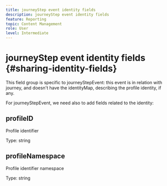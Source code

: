 ```yaml
---
title: journeyStep event identity fields
description: journeyStep event identity fields
feature: Reporting
topic: Content Management
role: User
level: Intermediate
---
```

# journeyStep event identity fields {#sharing-identity-fields}

This field group is specific to journeyStepEvent: this event is in relation with journey, and doesn't have the identityMap, describing the profile identity, if any.

For journeyStepEvent, we need also to add fields related to the identity:

## profileID

Profile identifier

Type: string

## profileNamespace

Profile identifier namespace

Type: string
